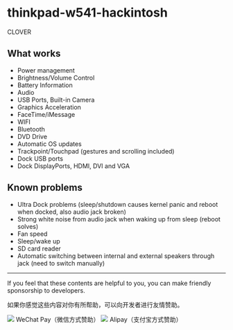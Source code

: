 # thinkpad-w541-hackintosh
CLOVER



## What works

- Power management
- Brightness/Volume Control
- Battery Information
- Audio
- USB Ports, Built-in Camera
- Graphics Acceleration
- FaceTime/iMessage
- WIFI
- Bluetooth
- DVD Drive
- Automatic OS updates
- Trackpoint/Touchpad (gestures and scrolling included)
- Dock USB ports
- Dock DisplayPorts, HDMI, DVI and VGA

## Known problems

- Ultra Dock problems (sleep/shutdown causes kernel panic and reboot when docked, also audio jack broken)
- Strong white noise from audio jack when waking up from sleep (reboot solves)
- Fan speed
- Sleep/wake up
- SD card reader
- Automatic switching between internal and external speakers through jack (need to switch manually)


***
If you feel that these contents are helpful to you, you can make friendly sponsorship to developers.

如果你感觉这些内容对你有所帮助，可以向开发者进行友情赞助。

<img src="https://nufeng1999.github.io/imgs/wxzf.png"/>
WeChat Pay（微信方式赞助）

<img src="https://nufeng1999.github.io/imgs/zfbzf.png"/>
Alipay（支付宝方式赞助）
